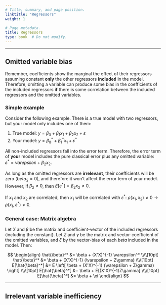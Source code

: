 ```yaml
---
# Title, summary, and page position.
linktitle: "Regressors"
weight: 1

# Page metadata.
title: Regressors
type: book  # Do not modify.
---
```




---

## Omitted variable bias

Remember, coefficients show the marginal the effect of their regressors assuming constant **only** the other regressors **included** in the model. Therefore, omitting a variable can produce some bias in the coefficients of the included regressors **if** there is some correlation between the included regressors and the omitted variables.

### Simple example

Consider the following example. There is a true model with two regressors, but your model only includes one of them:

1. True model: $y = \beta_0 + \beta_1 x_1 + \beta_2 x_2 + \varepsilon$
2. Your model: $y = \beta_0^* + \beta_1^* x_1 + \varepsilon ^*$

All non-included regressors fall into the error term. Therefore, the error term of **your** model includes the pure classical error plus any omitted variable: $\varepsilon^* = varepsilon + \beta_2 x_2$.

As long as the omitted regressors are **irrelevant**, their coefficients will be zero $(beta_2 = 0)$, and therefore it won't affect the error term of your model. However, if $\beta_2 \neq0$, then $E[\varepsilon^*] = \beta_2 x_2 \neq0$.

If $x_1$ and $x_2$ are correlated, then $x_1$ will be correlated with $\varepsilon^*$: $\rho(x_1, x_2) \neq 0 \rightarrow \rho(x_1, \varepsilon^*) \neq 0$.

### General case: Matrix algebra

Let $X$ and $\beta$ be the matrix and coefficient-vector of the included regressors (including the constant). Let $Z$ and $\gamma$ be the matrix and vector-coefficient of the omitted variables, and $\xi$ by the vector-bias of each $beta$ included in the model. Then:

$$
\begin{align}
\hat{\beta}^*    &= \beta + (X'X)^{-1} \varepsilon^* \\\\[10pt]
\hat{\beta}^*    &= \beta + (X'X)^{-1} (\varepsilon + Z\gamma) \\\\[10pt]
E[\hat{\beta}^*] &= E \left[ \beta + (X'X)^{-1} (\varepsilon + Z\gamma) \right] \\\\[10pt]
E[\hat{\beta}^*] &= \beta + E[(X'X)^{-1}Z\gamma] \\\\[10pt]
E[\hat{\beta}^*] &= \beta + \xi
\end{align}
$$

---

## Irrelevant variable inefficiency